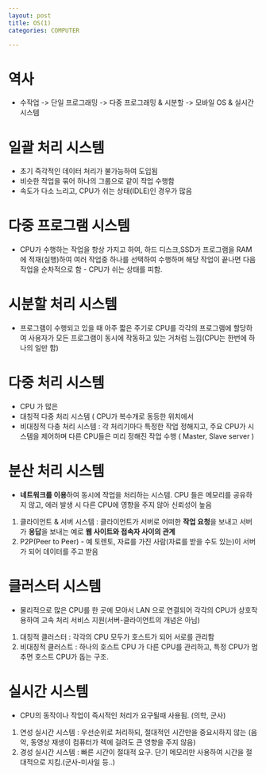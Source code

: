 ```yaml
---
layout: post
title: OS(1)
categories: COMPUTER

---
```


# 역사
* 수작업 -> 단일 프로그래밍 -> 다중 프로그래밍 & 시분할 -> 모바일 OS & 실시간 시스템

# 일괄 처리 시스템
 * 초기 즉각적인 데이터 처리가 불가능하여 도입됨
 * 비슷한 작업을 묶어 하나의 그룹으로 같이 작업 수행함
 * 속도가 다소 느리고, CPU가 쉬는 상태(IDLE)인 경우가 많음

# 다중 프로그램 시스템 
 * CPU가 수행하는 작업을 항상 가지고 하여, 하드 디스크,SSD가 프로그램을 RAM에 적재(실행)하여 여러 작업중 하나를 선택하여 수행하며 해당 작업이 끝나면 다음 작업을 순차적으로 함 - CPU가 쉬는 상태를 피함.

# 시분할 처리 시스템 
 * 프로그램이 수행되고 있을 때 아주 짧은 주기로 CPU를 각각의 프로그램에 할당하여 사용자가 모든 프로그램이 동시에 작동하고 있는 거처럼 느낌(CPU는 한번에 하나의 일만 함)


# 다중 처리 시스템

* CPU 가 많은 
* 대칭적 다중 처리 시스템 ( CPU가 복수개로 동등한 위치에서 
* 비대칭적 다충 처리 시스템 : 각 처리기마다 특정한 작업 정해지고, 주요 CPU가 시스템을 제어하며 다른 CPU들은 미리 정해진 작업 수행 ( Master, Slave server )

# 분산 처리 시스템

* **네트워크를 이용**하여 동시에 작업을 처리하는 시스템. CPU 들은 메모리를 공유하지 않고, 에러 발생 시 다른 CPU에 영향을 주지 않아 신뢰성이 높음
1. 클라이언트 & 서버 시스템 : 클라이언트가 서버로 어떠한 **작업 요청**을 보내고 서버가 **응답**을 보내는 예로 **웹 사이트와 접속자 사이의 관계** 
2. P2P(Peer to Peer) - 예 토렌토, 자료를 가진 사람(자료를 받을 수도 있는)이 서버가 되어 데이터를 주고 받음

# 클러스터 시스템 

* 물리적으로 많은 CPU를 한 곳에 모아서 LAN 으로 연결되어 각각의 CPU가 상호작용하여 고속 처리 서비스 지원(서버-클라이언트의 개념은 아님)
1. 대칭적 클러스터 : 각각의 CPU 모두가 호스트가 되어 서로를 관리함
2. 비대칭적 클러스트 : 하나의 호스트 CPU 가 다른 CPU를 관리하고, 특정 CPU가 멈추면 호스트 CPU가 돕는 구조.

# 실시간 시스템 

* CPU의 동작이나 작업이 즉시적인 처리가 요구될때 사용됨. (의학, 군사)
1. 연성 실시간 시스템 : 우선순위로 처리하되, 절대적인 시간만을 중요시하지 않는 (음악, 동영상 재생이 컴퓨터가 렉에 걸려도 큰 영향을 주지 않음)
2. 경성 실시간 시스템 : 빠른 시간이 절대적 요구. 단기 메모리만 사용하여 시간을 절대적으로 지킴.(군사-미사일 등..)
